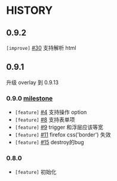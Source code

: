 # HISTORY

## 0.9.2

`[improve]` [#30](https://github.com/aralejs/select/issues/30) 支持解析 html

## 0.9.1

升级 overlay 到 0.9.13


### 0.9.0 [milestone](https://github.com/aralejs/select/issues?milestone=1&page=1&state=closed)

- `[feature]` [#4](https://github.com/aralejs/select/issues/4) 支持操作 option
- `[feature]` [#8](https://github.com/aralejs/select/issues/8) 支持表单项
- `[feature]` [#9](https://github.com/aralejs/select/issues/9) trigger 和浮层应该等宽
- `[feature]` [#11](https://github.com/aralejs/select/issues/11) firefox css('border') 失效
- `[feature]` [#15](https://github.com/aralejs/select/issues/15) destroy的bug

### 0.8.0

- `[feature]` 初始化
